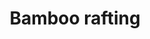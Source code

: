 ---
title: Bamboo rafting
category: blog
lat: 18.6495
lng: 98.68857
image: https://s3-us-west-2.amazonaws.com/travels2013/2014-01-12 22:44:12 PST.jpg
observation: 20140112224412PST
---